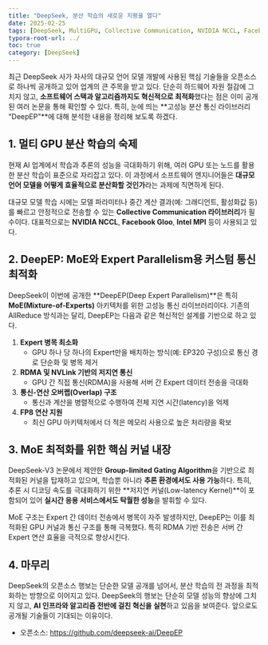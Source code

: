 ```yaml
---
title: "DeepSeek, 분산 학습의 새로운 지평을 열다"
date: 2025-02-25
tags: [DeepSeek, MultiGPU, Collective Communication, NVIDIA NCCL, Facebook Gloo, Intel MPI, DeepEP, MoE, RDMA, NVLink, GPU, 저지연 커널, Low-latency Kernel, Group-limited Gating Algorithm]
typora-root-url: ../
toc: true
category: [DeepSeek]
---
```



최근 DeepSeek 사가 자사의 대규모 언어 모델 개발에 사용된 핵심 기술들을 오픈소스로 하나씩 공개하고 있어 업계의 큰 주목을 받고 있다. 단순히 하드웨어 자원 절감에 그치지 않고, **소프트웨어 스택과 알고리즘까지도 혁신적으로 최적화**했다는 점은 이미 공개된 여러 논문을 통해 확인할 수 있다. 특히, 눈에 띄는 **고성능 분산 통신 라이브러리 "DeepEP"**에 대해 분석한 내용을 정리해 보도록 하겠다.



## 1. 멀티 GPU 분산 학습의 숙제

현재 AI 업계에서 학습과 추론의 성능을 극대화하기 위해, 여러 GPU 또는 노드를 활용한 분산 학습이 표준으로 자리잡고 있다. 이 과정에서 소프트웨어 엔지니어들은 **대규모 언어 모델을 어떻게 효율적으로 분산화할 것인가**라는 과제에 직면하게 된다.

대규모 모델 학습 시에는 모델 파라미터나 중간 계산 결과(예: 그래디언트, 활성화값 등)를 빠르고 안정적으로 전송할 수 있는 **Collective Communication 라이브러리**가 필수이다. 대표적으로는 **NVIDIA NCCL**, **Facebook Gloo**, **Intel MPI** 등이 사용되고 있다.



## 2. DeepEP: MoE와 Expert Parallelism용 커스텀 통신 최적화

DeepSeek이 이번에 공개한 **DeepEP(Deep Expert Parallelism)**은 특히 **MoE(Mixture-of-Experts)** 아키텍처를 위한 고성능 통신 라이브러리이다. 기존의 AllReduce 방식과는 달리, DeepEP는 다음과 같은 혁신적인 설계를 기반으로 하고 있다.

1. **Expert 병목 최소화**
   - GPU 하나 당 하나의 Expert만을 배치하는 방식(예: EP320 구성)으로 통신 경로 단순화 및 병목 제거
2. **RDMA 및 NVLink 기반의 저지연 통신**
   - GPU 간 직접 통신(RDMA)을 사용해 서버 간 Expert 데이터 전송을 극대화
3. **통신-연산 오버랩(Overlap) 구조**
   - 통신과 계산을 병렬적으로 수행하여 전체 지연 시간(latency)을 억제
4. **FP8 연산 지원**
   - 최신 GPU 아키텍처에서 더 적은 메모리 사용으로 높은 처리량을 확보



## 3. MoE 최적화를 위한 핵심 커널 내장

DeepSeek-V3 논문에서 제안한 **Group-limited Gating Algorithm**을 기반으로 최적화된 커널을 탑재하고 있으며, 학습뿐 아니라 **추론 환경에서도 사용 가능**하다. 특히, 추론 시 디코딩 속도를 극대화하기 위한 **저지연 커널(Low-latency Kernel)**이 포함되어 있어 **실시간 응용 서비스에서도 탁월한 성능**을 발휘할 수 있다.

MoE 구조는 Expert 간 데이터 전송에서 병목이 자주 발생하지만, DeepEP는 이를 최적화된 GPU 커널과 통신 구조를 통해 극복했다. 특히 RDMA 기반 전송은 서버 간 Expert 연산 효율을 극적으로 향상시킨다.



## 4. 마무리

DeepSeek의 오픈소스 행보는 단순한 모델 공개를 넘어서, 분산 학습의 전 과정을 최적화하는 방향으로 이어지고 있다. DeepSeek의 행보는 단순히 모델 성능의 향상에 그치지 않고, **AI 인프라와 알고리즘 전반에 걸친 혁신을 실현**하고 있음을 보여준다. 앞으로도 공개될 기술들이 기대되는 이유이다. 



* 오픈소스: https://github.com/deepseek-ai/DeepEP